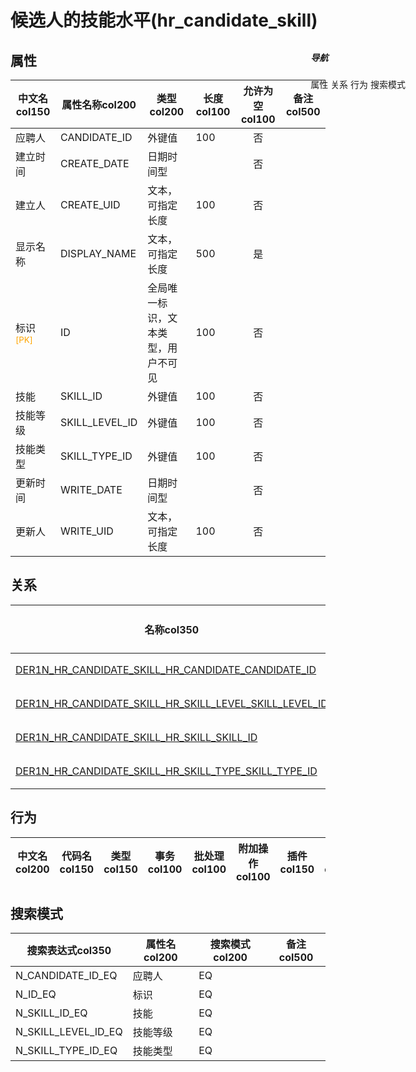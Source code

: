 # 候选人的技能水平(hr_candidate_skill)  <!-- {docsify-ignore-all} -->


## 属性
|    中文名col150 | 属性名称col200           | 类型col200     | 长度col100    |允许为空col100    |  备注col500  |
| --------   |------------| -----  | -----  | :----: | -------- |
|应聘人|CANDIDATE_ID|外键值|100|否||
|建立时间|CREATE_DATE|日期时间型||否||
|建立人|CREATE_UID|文本，可指定长度|100|否||
|显示名称|DISPLAY_NAME|文本，可指定长度|500|是||
|标识<sup class="footnote-symbol"><font color=orange>[PK]</font></sup>|ID|全局唯一标识，文本类型，用户不可见|100|否||
|技能|SKILL_ID|外键值|100|否||
|技能等级|SKILL_LEVEL_ID|外键值|100|否||
|技能类型|SKILL_TYPE_ID|外键值|100|否||
|更新时间|WRITE_DATE|日期时间型||否||
|更新人|WRITE_UID|文本，可指定长度|100|否||


## 关系

<el-row>
<el-tabs v-model="show_der">
<el-tab-pane label="从关系" name="minor">

|  名称col350   | 主实体col200   | 关系类型col200   |    备注col500  |
| -------- |---------- |-----------|----- |
|[DER1N_HR_CANDIDATE_SKILL_HR_CANDIDATE_CANDIDATE_ID](der/DER1N_HR_CANDIDATE_SKILL_HR_CANDIDATE_CANDIDATE_ID)|[应聘人(HR_CANDIDATE)](module/hr/hr_candidate)|1:N关系||
|[DER1N_HR_CANDIDATE_SKILL_HR_SKILL_LEVEL_SKILL_LEVEL_ID](der/DER1N_HR_CANDIDATE_SKILL_HR_SKILL_LEVEL_SKILL_LEVEL_ID)|[技能等级(HR_SKILL_LEVEL)](module/hr/hr_skill_level)|1:N关系||
|[DER1N_HR_CANDIDATE_SKILL_HR_SKILL_SKILL_ID](der/DER1N_HR_CANDIDATE_SKILL_HR_SKILL_SKILL_ID)|[技能(HR_SKILL)](module/hr/hr_skill)|1:N关系||
|[DER1N_HR_CANDIDATE_SKILL_HR_SKILL_TYPE_SKILL_TYPE_ID](der/DER1N_HR_CANDIDATE_SKILL_HR_SKILL_TYPE_SKILL_TYPE_ID)|[技能类型(HR_SKILL_TYPE)](module/hr/hr_skill_type)|1:N关系||

</el-tab-pane>
</el-tabs>
</el-row>

## 行为
| 中文名col200    | 代码名col150    | 类型col150    | 事务col100   | 批处理col100   | 附加操作col100  | 插件col150    |  备注col300  |
| -------- |---------- |----------- |:----:|:----:|---------| ----- | ----- |

## 搜索模式
|   搜索表达式col350   |    属性名col200    |    搜索模式col200        |备注col500  |
| -------- |------------|------------|------|
|N_CANDIDATE_ID_EQ|应聘人|EQ||
|N_ID_EQ|标识|EQ||
|N_SKILL_ID_EQ|技能|EQ||
|N_SKILL_LEVEL_ID_EQ|技能等级|EQ||
|N_SKILL_TYPE_ID_EQ|技能类型|EQ||

<div style="display: block; overflow: hidden; position: fixed; top: 140px; right: 100px;">

##### 导航
<el-anchor >
<el-anchor-link :href="`#/module/hr/hr_candidate_skill?id=属性`">
  属性
</el-anchor-link>
<el-anchor-link :href="`#/module/hr/hr_candidate_skill?id=关系`">
  关系
</el-anchor-link>
<el-anchor-link :href="`#/module/hr/hr_candidate_skill?id=行为`">
  行为
</el-anchor-link>
<el-anchor-link :href="`#/module/hr/hr_candidate_skill?id=搜索模式`">
  搜索模式
</el-anchor-link>
</el-anchor>
</div>

<script>
 const { createApp } = Vue
  createApp({
    data() {
      return {
show_der:'minor',


      }
    },
    methods: {
    }
  }).use(ElementPlus).mount('#app')
</script>
